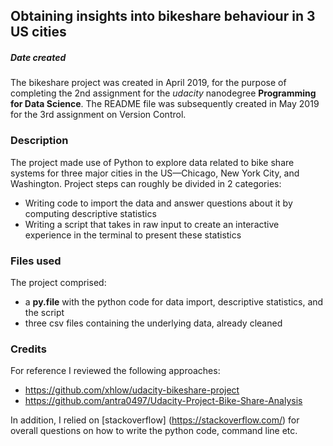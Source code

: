 ## Obtaining insights into bikeshare behaviour in 3 US cities


##### Date created
The bikeshare project was created in April 2019, for the purpose of completing the 2nd assignment for the *udacity* nanodegree **Programming for Data Science**. The README file was subsequently created in May 2019 for the 3rd assignment on Version Control.


### Description
The project made use of Python to explore data related to bike share systems for three major cities in the US—Chicago, New York City, and Washington. Project steps can roughly be divided in 2 categories:
* Writing code to import the data and answer questions about it by computing descriptive statistics
* Writing a script that takes in raw input to create an interactive experience in the terminal to present these statistics

### Files used
The project comprised:
* a **py.file** with the python code for data import, descriptive statistics, and the script
* three csv files containing the underlying data, already cleaned

### Credits
For reference I reviewed the following approaches:
* https://github.com/xhlow/udacity-bikeshare-project
* https://github.com/antra0497/Udacity-Project-Bike-Share-Analysis

In addition, I relied on [stackoverflow] (https://stackoverflow.com/) for overall questions on how to write the python code, command line etc.
